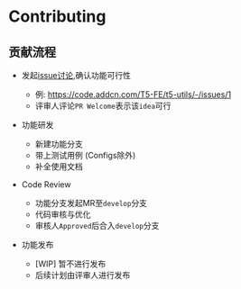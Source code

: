 # Contributing

## 贡献流程

- 发起[issue讨论](https://code.addcn.com/T5-FE/t5-utils/-/issues),确认功能可行性

  - 例: https://code.addcn.com/T5-FE/t5-utils/-/issues/1
  - 评审人评论`PR Welcome`表示该`idea`可行

- 功能研发

  - 新建功能分支
  - 带上测试用例 (Configs除外)
  - 补全使用文档

- Code Review

  - 功能分支发起MR至`develop`分支
  - 代码审核与优化
  - 审核人`Approved`后合入`develop`分支

- 功能发布

  - [WIP] 暂不进行发布
  - 后续计划由评审人进行发布